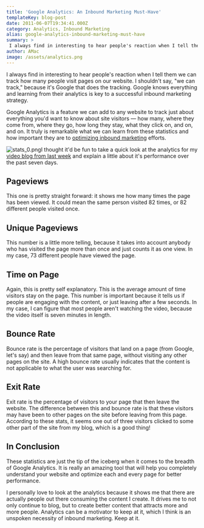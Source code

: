 ```yaml
---
title: 'Google Analytics: An Inbound Marketing Must-Have'
templateKey: blog-post
date: 2011-06-07T19:34:41.000Z
category: Analytics, Inbound Marketing
alias: google-analytics-inbound-marketing-must-have
summary: > 
 I always find in interesting to hear people's reaction when I tell them we can track how many people visit pages on our website. I shouldn't say, "we can track," because it's Google that does the tracking. Google knows everything and learning from their analytics is key to a successful inbound marketing strategy.
author: AMac
image: /assets/analytics.png
---
```


I always find in interesting to hear people's reaction when I tell them we can track how many people visit pages on our website. I shouldn't say, "we can track," because it's Google that does the tracking. Google knows everything and learning from their analytics is key to a successful inbound marketing strategy.

Google Analytics is a feature we can add to any website to track just about everything you'd want to know about site visitors — how many, where they come from, where they go, how long they stay, what they click on, and on, and on. It truly is remarkable what we can learn from these statistics and how important they are to [optimizing inbound marketing](/how-it-works/optimize) efforts.

![stats_0.png](/sites/default/files/stats_0.png)I thought it'd be fun to take a quick look at the analytics for my [video blog from last week](/insights/photoshop-tutorial-3d-text-web-design-video) and explain a little about it's performance over the past seven days.

Pageviews
---------

This one is pretty straight forward: it shows me how many times the page has been viewed. It could mean the same person visited 82 times, or 82 different people visited once.

Unique Pageviews
----------------

This number is a little more telling, because it takes into account anybody who has visited the page more than once and just counts it as one view. In my case, 73 different people have viewed the page.

Time on Page
------------

Again, this is pretty self explanatory. This is the average amount of time visitors stay on the page. This number is important because it tells us if people are engaging with the content, or just leaving after a few seconds. In my case, I can figure that most people aren't watching the video, because the video itself is seven minutes in length.

Bounce Rate
-----------

Bounce rate is the percentage of visitors that land on a page (from Google, let's say) and then leave from that same page, without visiting any other pages on the site. A high bounce rate usually indicates that the content is not applicable to what the user was searching for.

Exit Rate
---------

Exit rate is the percentage of visitors to your page that then leave the website. The difference between this and bounce rate is that these visitors may have been to other pages on the site before leaving from this page. According to these stats, it seems one out of three visitors clicked to some other part of the site from my blog, which is a good thing!

In Conclusion
-------------

These statistics are just the tip of the iceberg when it comes to the breadth of Google Analytics. It is really an amazing tool that will help you completely understand your website and optimize each and every page for better performance.

I personally love to look at the analytics because it shows me that there are actually people out there consuming the content I create. It drives me to not only continue to blog, but to create better content that attracts more and more people. Analytics can be a motivator to keep at it, which I think is an unspoken necessity of inbound marketing. Keep at it.